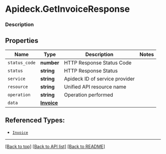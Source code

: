 # Apideck.GetInvoiceResponse

### Description

## Properties
Name | Type | Description | Notes
------------ | ------------- | ------------- | -------------
`status_code` | **number** | HTTP Response Status Code | 
`status` | **string** | HTTP Response Status | 
`service` | **string** | Apideck ID of service provider | 
`resource` | **string** | Unified API resource name | 
`operation` | **string** | Operation performed | 
`data` | [**Invoice**](Invoice.md) |  | 





## Referenced Types:





* [`Invoice`](Invoice.md)

---

[[Back to top]](#) [[Back to API list]](../../../../README.md#documentation-for-api-endpoints) [[Back to README]](../../../../README.md)



